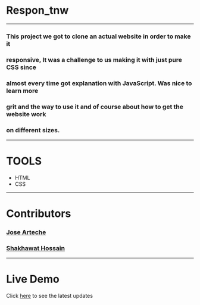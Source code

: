 # Respon_tnw
---
### This project we got to clone an actual website in order to make it
### responsive, It was a challenge to us making it with just pure CSS since
### almost every time got explanation with JavaScript.  Was nice to learn more
### grit and the way to use it and of course about how to get the website work
### on different sizes.
---
# TOOLS
- HTML
- CSS
---
# Contributors

### [Jose Arteche](https://github.com/trillianjose)
### [Shakhawat Hossain](https://github.com/shshamim63)
---
# Live Demo

Click [here](https://trillianjose.github.io/respon_tnw/) to see the latest updates
